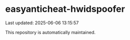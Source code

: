 # easyanticheat-hwidspoofer

Last updated: 2025-06-06 13:15:57

This repository is automatically maintained.
